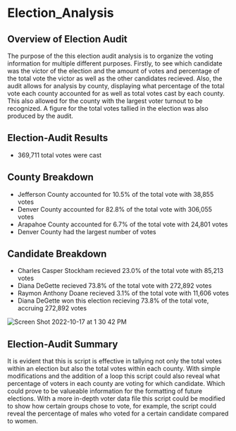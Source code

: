 # Election_Analysis
## Overview of Election Audit

The purpose of the this election audit analysis is to organize the voting information for multiple different purposes. Firstly, to see which candidate was the victor of the election and the amount of votes and percentage of the total vote the victor as well as the other candidates recieved. Also, the audit allows for analysis by county, displaying what percentage of the total vote each county accounted for as well as total votes cast by each county. This also allowed for the county with the largest voter turnout to be recognized. A figure for the total votes tallied in the election was also produced by the audit.

## Election-Audit Results

- 369,711 total votes were cast
## County Breakdown

- Jefferson County accounted for 10.5% of the total vote with 38,855 votes
- Denver County accounted for 82.8% of the total vote with 306,055 votes
- Arapahoe County accounted for 6.7% of the total vote with 24,801 votes
- Denver County had the largest number of votes
## Candidate Breakdown

- Charles Casper Stockham recieved 23.0% of the total vote with 85,213 votes
- Diana DeGette recieved 73.8% of the total vote with 272,892 votes
- Raymon Anthony Doane recieved 3.1% of the total vote with 11,606 votes
- Diana DeGette won this election recieving 73.8% of the total vote, accruing 272,892 votes

![Screen Shot 2022-10-17 at 1 30 42 PM](https://user-images.githubusercontent.com/108902185/196244097-3e859da2-30b4-4e39-b6c0-a7391110a554.png)


## Election-Audit Summary

It is evident that this is script is effective in tallying not only the total votes within an election but also the total votes within each county. With simple modifications and the addition of a loop this script could also reveal what percentage of voters in each county are voting for which candidate. Which could prove to be valueable information for the formatting of future elections. With a more in-depth voter data file this script could be modified to show how certain groups chose to vote, for example, the script could reveal the percentage of males who voted for a certain candidate compared to women.
